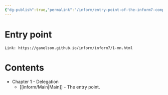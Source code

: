 ```yaml
---
{"dg-publish":true,"permalink":"/inform/entry-point-of-the-inform7-compiler/","dgHomeLink":true,"dgPassFrontmatter":false}
---
```


# Entry point
```ad-info
Link: https://ganelson.github.io/inform/inform7/1-mn.html
```

# Contents
- Chapter 1 - Delegation
	-  [[inform/Main|Main]] - The entry point.
